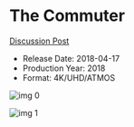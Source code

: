 # The Commuter

[Discussion Post](https://www.avsforum.com/threads/bass-eq-for-filtered-movies.2995212/post-56747676)

* Release Date: 2018-04-17
* Production Year: 2018
* Format: 4K/UHD/ATMOS

![img 0](https://i.imgur.com/0DpnPSZ.jpg)

![img 1](https://i.imgur.com/YlUB7WB.png)

